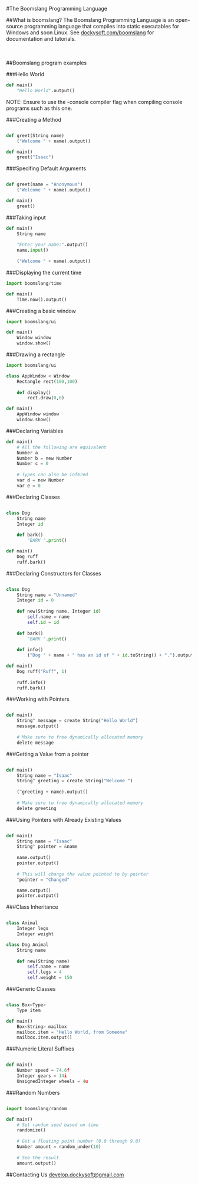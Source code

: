 #The Boomslang Programming Language
<br>

##What is boomslang?
The Boomslang Programming Language is an open-source programming language that compiles into static executables for Windows and soon Linux. See <a href="http://dockysoft.com/boomslang">dockysoft.com/boomslang</a> for documentation and tutorials.
<br><br><br>

##Boomslang program examples

###Hello World
```python
def main()
    "Hello World".output()
```

NOTE: Ensure to use the -console compiler flag when compiling console programs such as this one.

###Creating a Method
```python

def greet(String name)
    ("Welcome " + name).output()

def main()
    greet("Isaac")
```

###Specifing Default Arguments
```python

def greet(name = "Anonymous")
    ("Welcome " + name).output()

def main()
    greet()
```

###Taking input
```python
def main()
    String name
    
    "Enter your name:".output()
    name.input()
    
    ("Welcome " + name).output()
```

###Displaying the current time
```python
import boomslang/time

def main()
    Time.now().output()
```
###Creating a basic window
```python
import boomslang/ui

def main()
    Window window
    window.show()
```
###Drawing a rectangle
```python
import boomslang/ui

class AppWindow < Window
    Rectangle rect(100,100)
    
    def display()
        rect.draw(0,0)

def main()
    AppWindow window
    window.show()
```

###Declaring Variables
```python
def main()
    # All the following are equivalent
    Number a
    Number b = new Number
    Number c = 0
    
    # Types can also be infered
    var d = new Number
    var e = 0
```

###Declaring Classes
```python

class Dog
    String name
    Integer id
    
    def bark()
        "BARK ".print()

def main()
    Dog ruff
    ruff.bark()
```

###Declaring Constructors for Classes
```python

class Dog
    String name = "Unnamed"
    Integer id = 0
    
    def new(String name, Integer id)
        self.name = name
        self.id = id
    
    def bark()
        "BARK ".print()
    
    def info()
        ("Dog " + name + " has an id of " + id.toString() + ".").output()

def main()
    Dog ruff("Ruff", 1)
    
    ruff.info()
    ruff.bark()
```

###Working with Pointers
```python

def main()
    String^ message = create String("Hello World")
    message.output()
    
    # Make sure to free dynamically allocated memory
    delete message
```

###Getting a Value from a pointer
```python

def main()
    String name = "Isaac"
    String^ greeting = create String("Welcome ")
    
    (^greeting + name).output()
    
    # Make sure to free dynamically allocated memory
    delete greeting
```

###Using Pointers with Already Existing Values
```python

def main()
    String name = "Isaac"
    String^ pointer = &name
    
    name.output()
    pointer.output()
    
    # This will change the value pointed to by pointer
    ^pointer = "Changed"

    name.output()
    pointer.output()
```

###Class Inheritance
```python

class Animal
    Integer legs
    Integer weight

class Dog Animal
    String name
    
    def new(String name)
        self.name = name
        self.legs = 4
        self.weight = 150
```

###Generic Classes
```python

class Box<Type>
    Type item

def main()
    Box<String> mailbox
    mailbox.item = "Hello World, from Someone"
    mailbox.item.output()
```

###Numeric Literal Suffixes
```python

def main()
    Number speed = 74.6f
    Integer gears = 14i
    UnsignedInteger wheels = 4u
```

###Random Numbers
```python

import boomslang/random

def main()
    # Set random seed based on time
    randomize()
    
    # Get a floating point number (0.0 through 9.0)
    Number amount = random_under(10)
    
    # See the result
    amount.output()
```

##Contacting Us
develop.dockysoft@gmail.com
